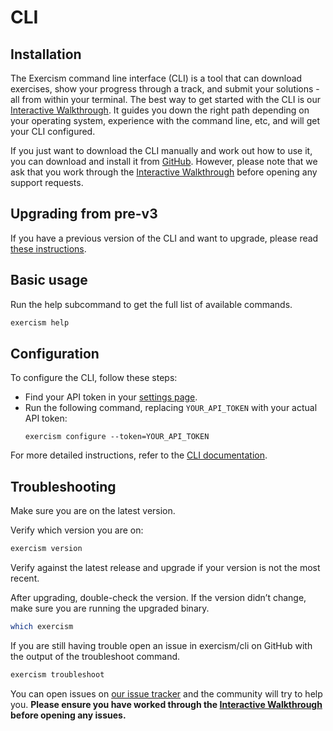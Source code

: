 # CLI 

## Installation

The Exercism command line interface (CLI) is a tool that can download exercises, show your progress through a track, and submit your solutions - all from within your terminal. The best way to get started with the CLI is our [Interactive Walkthrough](https://exercism.io/cli-walkthrough). It guides you down the right path depending on your operating system, experience with the command line, etc, and will get your CLI configured.

If you just want to download the CLI manually and work out how to use it, you can download and install it from [GitHub](https://github.com/exercism/cli/releases/latest). However, please note that we ask that you work through the [Interactive Walkthrough](https://exercism.io/cli-walkthrough) before opening any support requests.


## Upgrading from pre-v3

If you have a previous version of the CLI and want to upgrade, please read [these instructions](https://github.com/exercism/website-copy/blob/main/pages/cli_v1_to_v2.md).

## Basic usage
Run the help subcommand to get the full list of available commands.

```bash
exercism help
```

## Configuration
To configure the CLI, follow these steps:

* Find your API token in your [settings page](http://exercism.io/my/settings).
* Run the following command, replacing `YOUR_API_TOKEN` with your actual API token:
  ```
  exercism configure --token=YOUR_API_TOKEN
  ```

For more detailed instructions, refer to the [CLI documentation](https://exercism.io/cli-walkthrough).

## Troubleshooting

Make sure you are on the latest version.

Verify which version you are on:

```bash
exercism version
```

Verify against the latest release and upgrade if your version is not the most recent.

After upgrading, double-check the version. If the version didn’t change, make sure you are running the upgraded binary.

```bash
which exercism
```

If you are still having trouble open an issue in exercism/cli on GitHub with the output of the troubleshoot command.

```bash
exercism troubleshoot
```

You can open issues on [our issue tracker](https://github.com/exercism/exercism.io) and the community will try to help you. **Please ensure you have worked through the [Interactive Walkthrough](https://exercism.io/cli-walkthrough) before opening any issues.**
